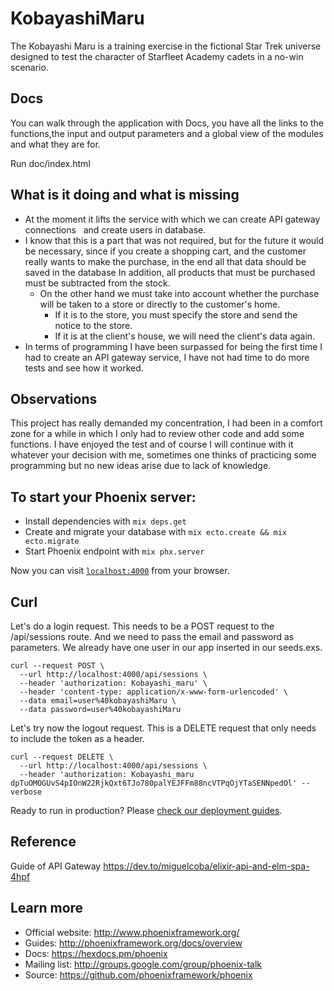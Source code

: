 # KobayashiMaru
The Kobayashi Maru is a training exercise in the fictional Star Trek universe designed to test the character of Starfleet Academy cadets in a no-win scenario.

## Docs
You can walk through the application with Docs, you have all the links to the functions,the input and output parameters and a global view of the modules and what they are for.

Run doc/index.html

## What is it doing and what is missing
  - At the moment it lifts the service with which we can create API gateway connections
  and create users in database.
  - I know that this is a part that was not required, but for the future it would be necessary, since if you create a shopping cart, and the customer really wants to make the purchase, in the end all that data should be saved in the database In addition, all products that must be purchased must be subtracted from the stock.
    - On the other hand we must take into account whether the purchase will be taken to a store or directly to the customer's home.
      - If it is to the store, you must specify the store and send the notice to the store.
      - If it is at the client's house, we will need the client's data again.
  - In terms of programming I have been surpassed for being the first time I had to create an API gateway service, I have not had time to do more tests and see how it worked.

## Observations
This project has really demanded my concentration, I had been in a comfort zone for a while in which I only had to review other code and add some functions. I have enjoyed the test and of course I will continue with it whatever your decision with me, sometimes one thinks of practicing some programming but no new ideas arise due to lack of knowledge.

## To start your Phoenix server:

  * Install dependencies with `mix deps.get`
  * Create and migrate your database with `mix ecto.create && mix ecto.migrate`
  * Start Phoenix endpoint with `mix phx.server`

Now you can visit [`localhost:4000`](http://localhost:4000) from your browser.

## Curl
Let's do a login request. This needs to be a POST request to the /api/sessions route. And we need to pass the email and password as parameters. We already have one user in our app inserted in our seeds.exs.
```
curl --request POST \
  --url http://localhost:4000/api/sessions \
  --header 'authorization: Kobayashi_maru' \
  --header 'content-type: application/x-www-form-urlencoded' \
  --data email=user%40kobayashiMaru \
  --data password=user%40kobayashiMaru
```
Let's try now the logout request. This is a DELETE request that only needs to include the token as a header.
```
curl --request DELETE \
  --url http://localhost:4000/api/sessions \
  --header 'authorization: Kobayashi_maru dpTuOMOGUvS4pIOnW22RjkQxt6TJo780palYEJFFm88ncVTPqOjYTaSENNpedOl' --verbose
```


Ready to run in production? Please [check our deployment guides](http://www.phoenixframework.org/docs/deployment).

## Reference
Guide of API Gateway https://dev.to/miguelcoba/elixir-api-and-elm-spa-4hpf

## Learn more

  * Official website: http://www.phoenixframework.org/
  * Guides: http://phoenixframework.org/docs/overview
  * Docs: https://hexdocs.pm/phoenix
  * Mailing list: http://groups.google.com/group/phoenix-talk
  * Source: https://github.com/phoenixframework/phoenix
